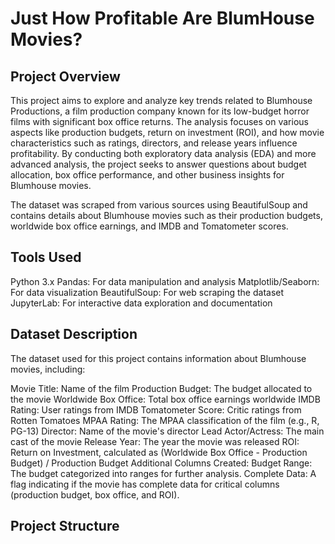 # Just How Profitable Are BlumHouse Movies?

## Project Overview

This project aims to explore and analyze key trends related to Blumhouse Productions, a film production company known for its low-budget horror films with significant box office returns. The analysis focuses on various aspects like production budgets, return on investment (ROI), and how movie characteristics such as ratings, directors, and release years influence profitability. By conducting both exploratory data analysis (EDA) and more advanced analysis, the project seeks to answer questions about budget allocation, box office performance, and other business insights for Blumhouse movies.

The dataset was scraped from various sources using BeautifulSoup and contains details about Blumhouse movies such as their production budgets, worldwide box office earnings, and IMDB and Tomatometer scores.

## Tools Used
Python 3.x
Pandas: For data manipulation and analysis
Matplotlib/Seaborn: For data visualization
BeautifulSoup: For web scraping the dataset
JupyterLab: For interactive data exploration and documentation

## Dataset Description
The dataset used for this project contains information about Blumhouse movies, including:

Movie Title: Name of the film
Production Budget: The budget allocated to the movie
Worldwide Box Office: Total box office earnings worldwide
IMDB Rating: User ratings from IMDB
Tomatometer Score: Critic ratings from Rotten Tomatoes
MPAA Rating: The MPAA classification of the film (e.g., R, PG-13)
Director: Name of the movie's director
Lead Actor/Actress: The main cast of the movie
Release Year: The year the movie was released
ROI: Return on Investment, calculated as (Worldwide Box Office - Production Budget) / Production Budget
Additional Columns Created:
Budget Range: The budget categorized into ranges for further analysis.
Complete Data: A flag indicating if the movie has complete data for critical columns (production budget, box office, and ROI).

## Project Structure
